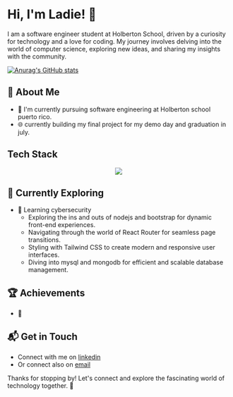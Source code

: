 # Hi, I'm Ladie! 👋

I am a software engineer student at Holberton School, driven by a curiosity for technology and a love for coding. My journey involves delving into the world of computer science, exploring new ideas, and sharing my insights with the community.

[![Anurag's GitHub stats](https://github-readme-stats.vercel.app/api?username=Eidal559&show_icons=true)](https://github.com/Eidal559/github-readme-stats)

## 🚀 About Me

- 🔭 I'm currently pursuing software engineering at Holberton school puerto rico.
- 🌐 currently building my final project for my demo day and graduation in july.


## Tech Stack
<p align="center">
  <a href="https://skillicons.dev">
    <img src="https://skillicons.dev/icons?i=git,github,js,nodejs,html,css,django,c,flask,linux,bootstrap,py,vscode" />
  </a>
</p>

## 🌱 Currently Exploring

- 🚀 Learning cybersecurity
  - Exploring the ins and outs of nodejs and bootstrap for dynamic front-end experiences.
  - Navigating through the world of React Router for seamless page transitions.
  - Styling with Tailwind CSS to create modern and responsive user interfaces.
  - Diving into mysql and mongodb for efficient and scalable database management.

 ## 🏆 Achievements

- 🌟 


## 📬 Get in Touch

- Connect with me on [linkedin](https://www.linkedin.com/in/ladie-juarbe)
- Or connect also on [email](eidaljuarbe@gmail.com)

Thanks for stopping by! Let's connect and explore the fascinating world of technology together. 🚀

<!--

Here are some ideas to get you started:

- 🔭 I’m currently working on ...
- 🌱 I’m currently learning ...
- 👯 I’m looking to collaborate on ...
- 🤔 I’m looking for help with ...
- 💬 Ask me about ...
- 📫 How to reach me: ...
- 😄 Pronouns: ...
- ⚡ Fun fact: ...
-->
